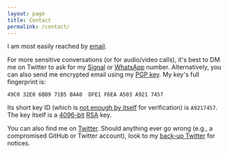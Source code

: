 ```yaml
---
layout: page
title: Contact
permalink: /contact/
---
```


I am most easily reached by [email](mailto:kycuonghuynh@ucla.edu).

For more sensitive conversations (or for audio/video calls), 
it's best to DM me on Twitter to ask for my [Signal](https://whispersystems.org/) or [WhatsApp](https://www.whatsapp.com/) number.
Alternatively, you can also send me encrypted email using my 
[PGP key](/PGP.txt). My key's full fingerprint is: 

```
49C0 32E0 6BD9 71B5 B4A0  DFE1 F6EA A503 A921 7457
```

Its short key ID (which is [not enough by itself](https://security.stackexchange.com/questions/74009/what-is-an-openpgp-key-id-collision) for verification)
is `A9217457`. The key itself is a [4096-bit](https://xkcd.com/538/) 
[RSA](https://xkcd.com/343/) key. 

You can also find me on [Twitter](https://twitter.com/KyCodeHuynh).
Should anything ever go wrong (e.g., a compromised GitHub or Twitter
account), look to my [back-up Twitter](https://twitter.com/KyCuongPublic) for notices.